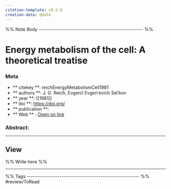 ```yaml
---
citation-template: v0.2.0
creation-date: @date
---
```


%% Note Body --------------------------------------------------- %%
# Energy metabolism of the cell: A theoretical treatise

### Meta
- ** citekey **: reichEnergyMetabolismCell1981
- ** authors **: J. G. Reich, Evgeniĭ Evgenʹevich Selʹkov
- ** year **: [[1981]]
- ** doi **: https://doi.org/
- ** publication **: 
- ** Web ** : [Open on line]()


### Abstract:


___

## View

%% Write here %%





___
%% Tags  ------------------------------------------------------- %%
#review/ToRead
